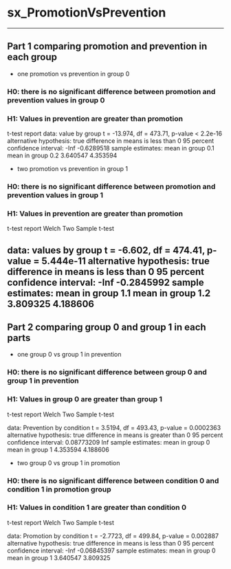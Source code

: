 # sx_PromotionVsPrevention
---
## Part 1 comparing promotion and prevention in each group
* one promotion vs prevention in group 0
### H0: there is no significant difference between promotion and prevention values in group 0
### H1: Values in prevention are greater than promotion
t-test report
data:  value by group
t = -13.974, df = 473.71, p-value < 2.2e-16
alternative hypothesis: true difference in means is less than 0
95 percent confidence interval:
       -Inf -0.6289518
sample estimates:
mean in group 0.1 mean in group 0.2 
         3.640547          4.353594
* two promotion vs prevention in group 1
### H0: there is no significant difference between promotion and prevention values in group 1
### H1: Values in prevention are greater than promotion
t-test report
Welch Two Sample t-test

data:  values by group
t = -6.602, df = 474.41, p-value = 5.444e-11
alternative hypothesis: true difference in means is less than 0
95 percent confidence interval:
       -Inf -0.2845992
sample estimates:
mean in group 1.1 mean in group 1.2 
         3.809325          4.188606 
---
## Part 2 comparing group 0 and group 1 in each parts
* one group 0 vs group 1 in prevention
### H0: there is no significant difference between group 0 and group 1 in prevention
### H1: Values in group 0 are greater than group 1
t-test report
Welch Two Sample t-test

data:  Prevention by condition
t = 3.5194, df = 493.43, p-value = 0.0002363
alternative hypothesis: true difference in means is greater than 0
95 percent confidence interval:
 0.08773209        Inf
sample estimates:
mean in group 0 mean in group 1 
       4.353594        4.188606 
* two group 0 vs group 1 in promotion
### H0: there is no significant difference between condition 0 and condition 1 in promotion group
### H1: Values in condition 1 are greater than condition 0
t-test report
	Welch Two Sample t-test

data:  Promotion by condition
t = -2.7723, df = 499.84, p-value = 0.002887
alternative hypothesis: true difference in means is less than 0
95 percent confidence interval:
        -Inf -0.06845397
sample estimates:
mean in group 0 mean in group 1 
       3.640547        3.809325 
